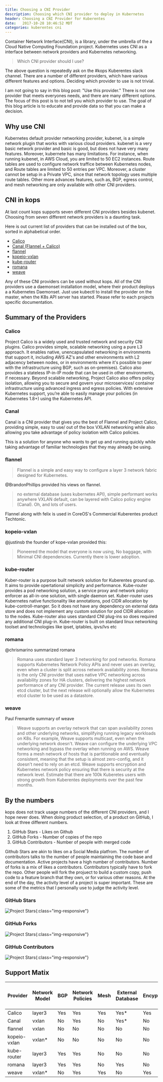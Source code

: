 ```yaml
---
title: Choosing a CNI Provider
description: Choosing which CNI provider to deploy in Kubernetes
header: Choosing a CNI Provider for Kuberentes
date:   2017-10-28 10:46:52 MDT
categories: kuberentes cni
---
```


Container Network Interface(CNI), is a library, under the umbrella of the
a Cloud Native Computing Foundation project. Kubernetes uses CNI as a interface
between network providers and Kubernetes networking.

> Which CNI provider should I use?

The above question is repeatedly ask on the #kops Kuberentes slack channel.
There  are a number of different providers, which have various different
features and options. Deciding which provider to use is not trivial.

I am not going to say in this blog post: "Use this provider."  There is not one
provider that meets everyones needs, and there are many different options. The
focus of this post is to not tell you which provider to use.  The goal of this
blog article is to educate and provide data so that you can make a decision.

## Why use CNI

Kubernetes default provider networking provider, kubenet, is a simple network
plugin that works with various cloud providers.  kubenet is a very basic network
provider and basic is good, but does not have very many features. Moreover,
kubernete has many limitations.  For instance, when running kubenet, in AWS
Cloud, you are limited to 50 EC2 instances.  Route tables are used to configure
network traffice between Kubernetes nodes, and Route tables are limited to 50
entries per VPC. Moreover, a cluster cannot be setup in a Private VPC, since
that network topology uses multiple route tables.  Other more advances features,
such as, BGP, egress control, and mesh networking are only available with other
CNI providers.

## CNI in kops

At last count kops supports seven different CNI providers besides kubenet.
Choosing from seven different network providers is a daunting task.

Here is out current list of providers that can be installed out of the box,
sorted in alphabetical order.

- [Calico](http://docs.projectcalico.org/)
- [Canal (Flannel + Calico)](https://github.com/projectcalico/canal)
- [flannel](https://github.com/coreos/flannel)
- [kopeio-vxlan](https://github.com/kopeio/networking)
- [kube-router](https://github.com/cloudnativelabs/kube-router)
- [romana](https://github.com/romana/romana)
- [weave](https://github.com/weaveworks/weave-kube)

Any of these CNI providers can be used without kops. All of the CNI providers
use a daemonset installation model, where their product deploys a a Kubernetes
Daemonset.  Just use kubectl to install the provider on the master, when the K8s
API server has started. Please refer to each projects specific documentation.

## Summary of the Providers

### Calico

Project Calico is a widely used and trusted network and security CNI plugins.
Calico provides simple, scalable networking using a pure L3 approach. It enables
native, unencapsulated networking in environments that support it, including AWS
AZ's and other environments with L2 adjacency between nodes, or in environments
where it's possible to peer with the infrastructure using BGP, such as
on-premises). Calico also provides a stateless IP-in-IP mode that can be used in
other environments, if necessary. Beyond scalable networking, Project Calico
also offers policy isolation, allowing you to secure and govern your
microservices/ container infrastructure using advanced ingress and egress
policies.   With extensive Kubernetes support, you’re able to easily manage your
policies (in Kubernetes 1.8+) using the Kubernetes API.

### Canal

Canal is a CNI provider that gives you the best of Flannel and Project
Calico, providing simple, easy to use/ out of the box VXLAN networking while
also allowing you take advantage of policy isolation with Calico policies.

This is a solution for anyone who wants to get up and running quickly
while taking advantage of familiar technologies that they may already be using.


### flannel

> Flannel is a simple and easy way to configure a layer 3 network fabric
designed for Kubernetes.

@BrandonPhillips provided his views on flannel.

> no external database (uses kubernetes API), simple performant works anywhere
VXLAN default, can be layered with Calico policy engine (Canal). Oh, and lots of
users.

Flannel along with felix is used in CoreOS's Commercial Kuberentes product
Techtonic.

### kopeio-vxlan

@justinsb the founder of kope-vxlan provided this:

> Pioneered the model that everyone is now using, No baggage, with  Minimal CNI
dependencies.  Currently there is lower adoption.

### kube-router

Kuber-router is a purpose built network solution for Kuberentes ground up. It
aims to provide opertational simplicity and performance. Kube-router provides a
pod networking solution, a service proxy and network policy enforcer as
all-in-one solution, with single daemon set. Kuber-router uses Kubernetes native
functionality like annotations, pod CIDR allocation by kube-controll-manger. So
it does not have any dependency on external data store and does not implement
any custom solution for pod CIDR allocation to the nodes. Kube-router also uses
standard CNI plug-ins so does required any additional CNI plug-in. Kube-router
is built on standard linux networking toolset and technologies like ipset,
iptables, ipvs/lvs etc

### romana

@chrismarino summarized romana

> Romana uses standard layer 3 networking for pod networks.  Romana supports
Kubernetes Network Policy APIs and never uses an overlay, even when a cluster is
split across network availability zones.  Romana is the only CNI provider that
uses native VPC networking across availability zones for HA clusters, delivering
the highest network performance of  any CNI provider. The current release uses
its own etcd cluster, but the next release will optionally allow the Kubernetes
etcd cluster to be used as a datastore.

### weave

Paul Fremantle summary of weave

> Weave supports an overlay network that can span availability zones and other
underlying networks, simplifying running legacy workloads on K8s. For example,
Weave supports multicast, even when the underlying network doesn't. Weave can
configure the underlying VPC networking and bypass the overlay when running on
AWS. Weave forms a mesh network of hosts that is partitionable and eventually
consistent, meaning that the setup is almost zero-config, and it doesn't need to
rely on an etcd. Weave supports encryption and Kubernetes network policy
ensuring that there is security at the network level.  Estimate that there are
>100k Kuberetes users with strong growth from Kuberentes deployments over the
past few months.

## By the numbers

kops does not track usage numbers of the different CNI providers, and I hope
never does.  When doing product selection, of a product on GitHub, I look at
three different numbers.

1. GitHub Stars - Likes on Github
1. GitHub Forks - Number of copies of the repo
1. GitHub Contributors - Number of people with merged code

Github Stars are akin to likes on a Social Media platfrom.  The number of
contributors talks to the number of people maintaining the code base and
documentation.  Active projects have a high number of contributors. Number of
forks is a mix of likes a contributors. Contributors typically have to fork the
repo. Other people will fork the projuect to build a custom copy, push code to a
feature branch that they own, or for various other reasons. At the end of the
day, the activity level of a project is super important. These are some of the
metrics that I personally use to judge the activity level.

### GitHub Stars

![Project Stars](/img/cni-github-03.png){:class="img-responsive"}

### GitHub Forks

![Project Stars](/img/cni-github-02.png){:class="img-responsive"}

### GitHub Contributors

![Project Stars](/img/cni-github-01.png){:class="img-responsive"}

## Support Matix

<table class="custom-table">
  <thead>
    <tr>
      <th>Provider</th>
      <th>Network <br>Model</th>
      <th>BGP</th>
      <th>Network <br>Policies</th>
      <th>Mesh</th>
      <th>External <br>Database</th>
      <th>Encyption</th>
      <th>Ingress / Egress<br> Policies</th>
      <th>Commercial <br>Support</th>
    </tr>
  </thead>
  <tbody>
    <tr>
      <td>Calico</td>
      <td>layer3</td>
      <td>Yes</td>
      <td>Yes</td>
      <td>Yes</td>
      <td>Yes*</td>
      <td>Yes</td>
      <td>Yes</td>
      <td>Yes</td>
    </tr>
    <tr>
      <td>Canal</td>
      <td>vxlan</td>
      <td>No</td>
      <td>Yes</td>
      <td>No</td>
      <td>Yes*</td>
      <td>No</td>
      <td>Yes</td>
      <td>No</td>
    </tr>
    <tr>
      <td>flannel</td>
      <td>vxlan</td>
      <td>No</td>
      <td>No</td>
      <td>No</td>
      <td>No</td>
      <td>No</td>
      <td>No</td>
      <td>No</td>
    </tr>
    <tr>
      <td>kopeio-vxlan</td>
      <td>vxlan*</td>
      <td>No</td>
      <td>No</td>
      <td>No</td>
      <td>No</td>
      <td>No</td>
      <td>No</td>
      <td>No</td>
    </tr>
    <tr>
      <td>kube-router</td>
      <td>layer3</td>
      <td>Yes</td>
      <td>Yes</td>
      <td>No</td>
      <td>No</td>
      <td>No</td>
      <td>No</td>
      <td>No</td>
    </tr>
    <tr>
      <td>romana</td>
      <td>layer3</td>
      <td>Yes</td>
      <td>Yes</td>
      <td>No</td>
      <td>Yes</td>
      <td>No</td>
      <td>Yes</td>
      <td>Yes</td>
    </tr>
    <tr>
      <td>weave</td>
      <td>vxlan*</td>
      <td>No</td>
      <td>Yes</td>
      <td>Yes</td>
      <td>No</td>
      <td>Yes</td>
      <td>Yes</td>
      <td>Yes</td>
    </tr>
  </tbody>
</table>
